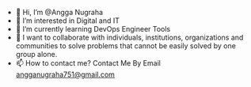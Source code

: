 - 👋 Hi, I’m @Angga Nugraha
- 👀 I’m interested in Digital and IT
- 🌱 I’m currently learning DevOps Engineer Tools
- 💞️ I want to collaborate with individuals, institutions, organizations and communities to solve problems that cannot be easily solved by one group alone.
- 📫 How to contact me? Contact Me By Email angganugraha751@gmail.com

<!---
Angga6699/Angga6699 is a ✨ special ✨ repository because its `README.md` (this file) appears on your GitHub profile.
You can click the Preview link to take a look at your changes.
--->
